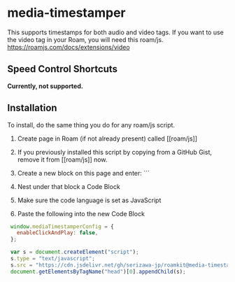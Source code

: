 # media-timestamper


This supports timestamps for both audio and video tags. If you want to use the video tag in your Roam, you will need this roam/js.
https://roamjs.com/docs/extensions/video

## Speed Control Shortcuts


**Currently, not supported.**


## Installation

To install, do the same thing you do for any roam/js script.

1. Create page in Roam (if not already present) called [[roam/js]]

1. If you previously installed this script by copying from a GitHub Gist, remove it from [[roam/js]] now.

1. Create a new block on this page and enter: ```

1. Nest under that block a Code Block

1. Make sure the code language is set as JavaScript

1. Paste the following into the new Code Block

```javascript
 window.mediaTimestamperConfig = {
   enableClickAndPlay: false,
 };

 var s = document.createElement("script");
 s.type = "text/javascript";
 s.src = "https://cdn.jsdelivr.net/gh/serizawa-jp/roamkit@media-timestamper/media-timestamper/dist/media-timestamper.min.js";
 document.getElementsByTagName("head")[0].appendChild(s);
```
